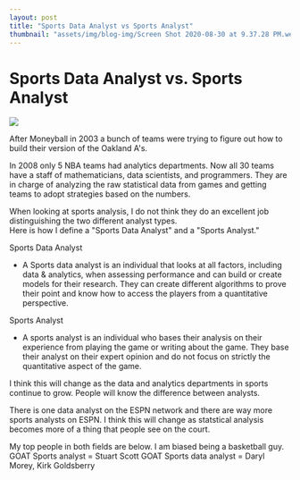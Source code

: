 ```yaml
---
layout: post
title: "Sports Data Analyst vs Sports Analyst"
thumbnail: "assets/img/blog-img/Screen Shot 2020-08-30 at 9.37.28 PM.webp"
---
```


# Sports Data Analyst vs. Sports Analyst

![]({{site.url}}{{site.baseurl}}/assets/img/blog-img/data-sports.jpg?raw=true)

After Moneyball in 2003 a bunch of teams were trying to figure out how to build their version of the Oakland A's. 

In 2008 only 5 NBA teams had analytics departments. Now all 30  teams have a staff of mathematicians, data scientists, and programmers. They are in charge of analyzing the raw statistical data from games and getting teams to adopt strategies based on the numbers. 

When looking at sports analysis, I do not think they do an excellent job distinguishing the two different analyst types.  
Here is how I define a "Sports Data Analyst" and a "Sports Analyst."

Sports Data Analyst 
- A Sports data analyst is an individual that looks at all factors, including data & analytics, when assessing performance and can build or create models for their research. They can create different algorithms to prove their point and know how to access the players from a quantitative perspective.  

Sports Analyst 
- A sports analyst is an individual who bases their analysis on their experience from playing the game or writing about the game.  They base their analyst on their expert opinion and do not focus on strictly the quantitative aspect of the game.  

I think this will change as the data and analytics departments in sports continue to grow.  People will know the difference between analysts.

There is one data analyst on the ESPN network and there are way more sports analysts on ESPN.  I think this will change as statstical analysis becomes more of a thing that people see on the court.

My top people in both fields are below.  I am biased being a basketball guy.   
GOAT Sports analyst = Stuart Scott
GOAT Sports data analyst = Daryl Morey, Kirk Goldsberry
